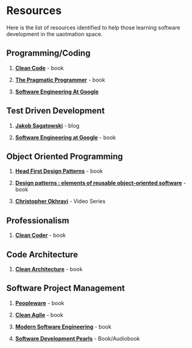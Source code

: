 # Resources

Here is the list of resources identified to help those learning software development in the uaotmation space.

## Programming/Coding

1. **[Clean Code](https://www.amazon.co.uk/Clean-Code-Handbook-Software-Craftsmanship/dp/0132350882)** - book

2. **[The Pragmatic Programmer](https://www.amazon.co.uk/Pragmatic-Programmer-Andrew-Hunt/dp/020161622X)** - book

3. **[Software Engineering At Google](https://www.amazon.co.uk/Software-Engineering-Google-Lessons-Programming/dp/1492082791)**

## Test Driven Development

1. **[Jakob Sagatowski](https://alltwincat.com/2017/11/02/test-driven-development-in-twincat-part-1/)** - blog

2. **[Software Engineering at Google](https://www.amazon.co.uk/Software-Engineering-Google-Lessons-Programming/dp/1492082791)** - book

## Object Oriented Programming

1. **[Head First Design Patterns](https://www.amazon.co.uk/Head-First-Design-Patterns-Freeman/dp/0596007124)** - book

2. **[Design patterns : elements of reusable object-oriented software](https://www.amazon.co.uk/Design-patterns-elements-reusable-object-oriented/dp/0201633612)** - book

3. **[Christopher Okhravi](https://www.youtube.com/playlist?list=PLrhzvIcii6GNjpARdnO4ueTUAVR9eMBpc)** - Video Series

## Professionalism

1. **[Clean Coder](https://www.amazon.co.uk/Clean-Coder-Conduct-Professional-Programmers/dp/0137081073)** - book

## Code Architecture

1. **[Clean Architecture](https://www.amazon.co.uk/Clean-Architecture-Craftsmans-Software-Structure/dp/0134494164)** - book

## Software Project Management

1. **[Peopleware](https://www.amazon.co.uk/Peopleware-Productive-Projects-Teams-3rd/dp/0321934113)** - book

2. **[Clean Agile](https://www.amazon.co.uk/Clean-Agile-Basics-Robert-Martin/dp/0135781868)** - book

3. **[Modern Software Engineering](https://www.amazon.co.uk/Modern-Software-Engineering-Really-Better/dp/0137314914)** - book

4. **[Software Development Pearls](https://www.amazon.co.uk/Software-Development-Pearls-Lessons-Experience/dp/0137487770)** - Book/Audiobook
